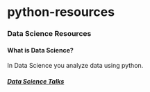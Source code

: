 # python-resources

### Data Science Resources
#### What is Data Science?
In Data Science you analyze data using python. 
##### [Data Science Talks](https://github.com/mangafas/python-resources/blob/master/Data-Science/talks.md)
